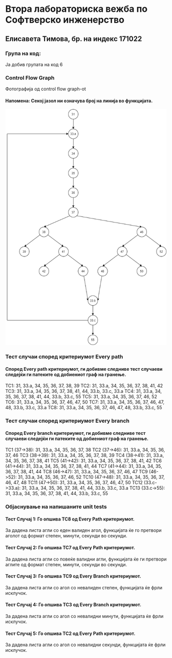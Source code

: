 # Втора лабораториска вежба по Софтверско инженерство

## Елисавета Тимова, бр. на индекс 171022

### Група на код:

Ја добив групата на код 6

###  Control Flow Graph

Фотографија од control flow graph-ot
#### Напомена: Секој јазол ни означува број на линија во функцијата.
![Control Flow Diagram](ControlFlowDiagram.png "Control Flow Diagram")

### Тест случаи според критериумот Every path
#### Според Every path критериумот, ги добивме следниве тест случаеви следејќи ги патеките од добиениот граф на гранење.
TC1: 31, 33.a, 34, 35, 36, 37, 38, 39
TC2: 31, 33.a, 34, 35, 36, 37, 38, 41, 42
TC3: 31, 33.a, 34, 35, 36, 37, 38, 41, 44, 33.b, 33.c, 33.a
TC4: 31, 33.a, 34, 35, 36, 37, 38, 41, 44, 33.b, 33.c, 55
TC5: 31, 33.a, 34, 35, 36, 37, 46, 52
TC6: 31, 33.a, 34, 35, 36, 37, 46, 47, 50
TC7: 31, 33.a, 34, 35, 36, 37, 46, 47, 48, 33.b, 33.c, 33.a
TC8: 31, 33.a, 34, 35, 36, 37, 46, 47, 48, 33.b, 33.c, 55

### Тест случаи според критериумот Every branch
#### Според Every branch критериумот, ги добивме следниве тест случаеви следејќи ги патеките од добиениот граф на гранење.
TC1  (37->38): 31, 33.a, 34, 35, 36, 37, 38
TC2  (37->46): 31, 33.a, 34, 35, 36, 37, 46
TC3  (38->39): 31, 33.a, 34, 35, 36, 37, 38, 39
TC4  (38->41): 31, 33.a, 34, 35, 36, 37, 38, 41
TC5  (41->42): 31, 33.a, 34, 35, 36, 37, 38, 41, 42
TC6  (41->44): 31, 33.a, 34, 35, 36, 37, 38, 41, 44
TC7  (41->44): 31, 33.a, 34, 35, 36, 37, 38, 41, 44
TC8  (46->47): 31, 33.a, 34, 35, 36, 37, 46, 47
TC9  (46->52): 31, 33.a, 34, 35, 36, 37, 46, 52
TC10 (47->48): 31, 33.a, 34, 35, 36, 37, 46, 47, 48
TC11 (47->50): 31, 33.a, 34, 35, 36, 37, 46, 47, 50
TC12 (33.c->33.a): 31, 33.a, 34, 35, 36, 37, 38, 41, 44, 33.b, 33.c, 33.a
TC13 (33.c->55): 31, 33.a, 34, 35, 36, 37, 38, 41, 44, 33.b, 33.c, 55

### Објаснување на напишаните unit tests
#### Тест Случај 1: Го опшива TC8 од Every Path критериумот.
За дадена листа агли со еден валиден агол, функцијата ќе го претвори аголот од формат степен, минути, секунди во секунди.

#### Тест Случај 2: Го опшива TC7 од Every Path критериумот.
За дадена листа агли со повеќе валидни агли, функцијата ќе ги претвори аглите од формат степен, минути, секунди во секунди.

#### Тест Случај 3: Го опшива TC9 од Every Branch критериумот.
За дадена листа агли со агол со невалиден степен, функцијата ќе фрли исклучок.

#### Тест Случај 4: Го опшива TC3 од Every Branch критериумот.
За дадена листа агли со агол со невалидни минути, функцијата ќе фрли исклучок.

#### Тест Случај 5: Го опшива TC2 од Every Path критериумот.
За дадена листа агли со агол со невалидни секунди, функцијата ќе фрли исклучок.